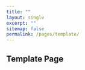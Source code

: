 ```yaml
---
title: ""
layout: single
excerpt: ""
sitemap: false
permalink: /pages/template/
---
```

## Template Page ##
